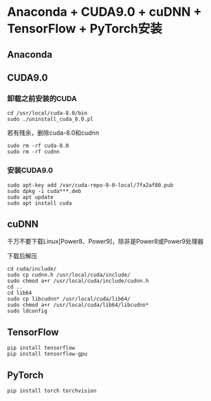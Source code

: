 # Anaconda + CUDA9.0 + cuDNN + TensorFlow + PyTorch安装

## Anaconda

## CUDA9.0

### 卸载之前安装的CUDA

```
cd /usr/local/cuda-8.0/bin
sudo ./uninstall_cuda_8.0.pl
```

若有残余，删除cuda-8.0和cudnn
```
sudo rm -rf cuda-8.0
sudo rm -rf cudnn
```

### 安装CUDA9.0

```
sudo apt-key add /var/cuda-repo-9-0-local/7fa2af80.pub
sudo dpkg -i cuda***.deb
sudo apt update
sudo apt install cuda
```

## cuDNN
 
千万不要下载Linux[Power8、Power9]，除非是Power8或Power9处理器

下载后解压

```
cd cuda/include/
sudo cp cudnn.h /usr/local/cuda/include/
sudo chmod a+r /usr/local/cuda/include/cudnn.h
cd ..
cd lib64
sudo cp libcudnn* /usr/local/cuda/lib64/
sudo chmod a+r /usr/local/cuda/lib64/libcudnn*
sudo ldconfig
```

## TensorFlow

```
pip install tensorflow
pip install tensorflow-gpu
```

## PyTorch

```
pip install torch torchvision
```
